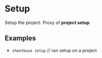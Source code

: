 # Setup

Setup the project. Proxy of **project setup**

## Examples

- `sheetbase setup` // run setup on a project